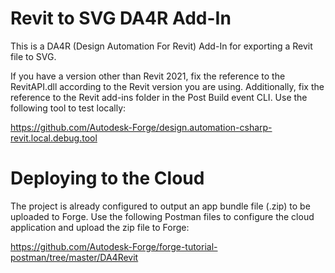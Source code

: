 # Revit to SVG DA4R Add-In

This is a DA4R (Design Automation For Revit) Add-In for exporting a Revit file to SVG.

If you have a version other than Revit 2021, fix the reference to the RevitAPI.dll according to the Revit version you are using. Additionally, fix the reference to the Revit add-ins folder in the Post Build event CLI. Use the following tool to test locally: 

https://github.com/Autodesk-Forge/design.automation-csharp-revit.local.debug.tool 

# Deploying to the Cloud
The project is already configured to output an app bundle file (.zip) to be uploaded to Forge. Use the following Postman files to configure the cloud application and upload the zip file to Forge: 

https://github.com/Autodesk-Forge/forge-tutorial-postman/tree/master/DA4Revit 
